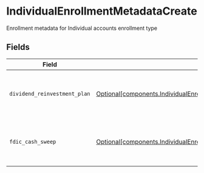 # IndividualEnrollmentMetadataCreate

Enrollment metadata for Individual accounts enrollment type


## Fields

| Field                                                                                                                                                                    | Type                                                                                                                                                                     | Required                                                                                                                                                                 | Description                                                                                                                                                              | Example                                                                                                                                                                  |
| ------------------------------------------------------------------------------------------------------------------------------------------------------------------------ | ------------------------------------------------------------------------------------------------------------------------------------------------------------------------ | ------------------------------------------------------------------------------------------------------------------------------------------------------------------------ | ------------------------------------------------------------------------------------------------------------------------------------------------------------------------ | ------------------------------------------------------------------------------------------------------------------------------------------------------------------------ |
| `dividend_reinvestment_plan`                                                                                                                                             | [Optional[components.IndividualEnrollmentMetadataCreateDividendReinvestmentPlan]](../../models/components/individualenrollmentmetadatacreatedividendreinvestmentplan.md) | :heavy_minus_sign:                                                                                                                                                       | Option to auto-enroll in Dividend Reinvestment; defaults to true                                                                                                         | DIVIDEND_REINVESTMENT_ENROLL                                                                                                                                             |
| `fdic_cash_sweep`                                                                                                                                                        | [Optional[components.IndividualEnrollmentMetadataCreateFdicCashSweep]](../../models/components/individualenrollmentmetadatacreatefdiccashsweep.md)                       | :heavy_minus_sign:                                                                                                                                                       | Option to auto-enroll in FDIC cash sweep; defaults to true                                                                                                               | FDIC_CASH_SWEEP_ENROLL                                                                                                                                                   |